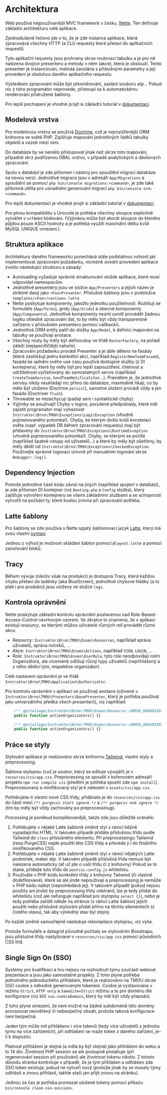 # Architektura

Web používá nejpoužívanější MVC framework v česku, [Nette](https://nette.org/cs/). Ten definuje základní architekturu
celé aplikace.
 
Zjednodušeně řečeno jde o to, že je zde instance aplikace, která zpracovává všechny HTTP (a CLI) requesty
které přetaví do aplikačních requestů.

Tyto aplikační requesty jsou prohnány skrze routovací tabulku a je pro ně nalezena dvojice presenteru a metody v něm (akce),
která je obslouží. Tento presenter je instanciován, metoda zavolána s příslušnými parametry a její provedení je obsluhou
daného aplikačního requestu.

Výsledkem zpracování může být přesměrování, zaslání souboru atp... Pokud nic z toho programátor neprovede, přistoupí se
k automatickému renderování přidružené šablony.

Pro lepší pochopení je vhodné projít si základní tutorial v [dokumentaci](https://doc.nette.org/cs/3.0/quickstart).

## Modelová vrstva

Pro modelovou vrstvu se používá [Doctrine](), což je nejrozšířenější ORM knihovna ve světě PHP. Zajišťuje
mapování jednotlivých řádků tabulky objektů a vazeb mezi nimi.

Do databáze by se nemělo přistupovat jinak než skrze toto mapování, případně skrz podřízenou DBAL vrstvu, v případě
analytických a dávkových zpracování.

Spolu s databází je zde přítomen i nástroj pro spouštění migrací databáze na novou verzi. Jednotlivé migrace jsou
v adresáři `App/Migrations` a spouštění se pomocí `php bin/console migrations:<command>`, je zde také přítomná utilita
pro  usnadnění generování migrací `php bin/console orm:<command>`.

Pro lepší dokumentaci je vhodné projít si základní tutorial v [dokumentaci](https://www.doctrine-project.org/projects/doctrine-orm/en/2.6/tutorials/getting-started.html).

Pro plnou kompatibilitu s Unicode je potřeba všechny sloupce explicitně vytvářet v `utf8mb4` kódování. (Výjimkou může být akorát sloupce do kterého půjdou pouze ASCII hodnoty a je potřeba využití maximální délku kvůli MySQL UNIQUE omezení.)

## Struktura aplikace

Architektury daného frameworku ponechává stále podstatnou volnost jak implementovat zpracování požadavku, nicméně
úvodní provedení aplikace zvolilo následující strukturu a zásady:

- Autoloading vyžaduje správné strukturování složek aplikace, které musí odpovídat namespacům.
- Jednotlivé presentery jsou ve složce `App/Presenters` a jejich název je striktně daný jako `<Foo>Presenter`. Příslušné
  šablony jsou v podsložce `templates/<Foo>/<action>.latte`
- Nette poskytuje komponenty, jakožto jednotku použitelnosti. Rozlišují se formuláře (`App/Forms`), gridy (`App/Grids`) a obecné komponenty (`App/Components`).
  Jednotlivé komponenty nesmí uvnitř provádět žádnou logiku ohledně zpracování dat, to by mělo být vždy transparentně zařízeno v příslušném presenteru pomocí callbacků.
- Jednotlivé ORM entity patří do složky `App/Model`, k definici mapování na tabulky se používají anotace.
- Všechny routy by měly být definovány ve třídě `RouterFactory`, na pořadí záleží (nejspecifičtější nahoře).
- Zpracování požadavku provádí Presenter a je dále děleno na fasády (které zastřešují jednu konkrétní akci, například `RegisterNewTeamFacade`),
  fasádá ke splnění svého use casu používá dostupné služby (z DI kontejneru), které by měly být pro lepší zapouzdření, čitelnost a udržitelnost
  vyčleňovány do samostatných servis (například `CreateTeamServise`, `SendTeamNotificatiton`...). Pravidlem je, že
  jednotlivé servisy nikdy neukládají nic přímo do databáze, maximálně říkají, co by mělo být uloženo (Doctrine `persist`), samotné uložení provádí
  vždy a jen fasáda (Doctriner `flush`).
- Throwable se nezachycují (padají sem i syntaktické chyby).
- Výjimky se používají! Chyby v logice, porušené předpoklady, které měl zajistit programátor
  mají vyhazovat `InstruktoriBrno\TMOU\Exceptions\LogicException` (vhodně pojmenovaného potomka!). Chyby, ke kterým došlo kvůli konstelaci světa (např. výpadek DB během zpracování requestu) mají být přetaveny do `InstruktoriBrno\TMOU\Exceptions\RuntimeException` (vhodně pojmenovaného potomka!).
  Chyby, se kterými se počítá (například špatné vstupy od uživatelů...) a které by měly být ošetřeny, by měly dědit od `InstruktoriBrno\TMOU\Exceptions\CheckedException`.
  Používejte správné logovací úrovně při manuálním logování skrze `Debugger::log()`. 

## Dependency Injection

Protože jednotlivé části kódu závisí na jiných (například spojení v databázi), je zde přítomen DI kontejner
(viz `Booting.php` a `Config` složka), který zajišťuje vytvoření kontejneru se všemi základními službami a se schopností
vytvořit na počkání ty, které budou zrovna při zpracování potřeba.

## Latte šablony

Pro šablony se zde používá s Nette spjatý šablonovací jazyk [Latte](https://latte.nette.org/cs/), který má svou
vlastní [syntaxi](https://latte.nette.org/cs/guide).

Jednou z výhod je možnost skládání šablon pomocí `@layout.latte` a pomocí zanořování bloků.

## Tracy

Během vývoje (nikoliv však na produkci) je dostupná Tracy, která každou chybu přetaví do laděnky (aka BlueScreen),
jednotlivé chybové hlášky (a to platí i pro produkci) jsou uloženy ve složce `logs`.

## Kontrola oprávnění

Nette poskytuje základní kontrolu oprávnění postavenou nad Role-Based-Access-Control návrhovým vzorem.
Ve zkratce to znamená, že v aplikací existují *resourcy*, se kterými můžou uživatelé různých *rolí* provádět různé *akce*.

- Resourcy: `InstruktoriBrno\TMOU\Enums\Resources`, například správa uživatelů, správa ročníků, ...
- Akce: `InstruktoriBrno\TMOU\Enums\Actions`, například `VIEW`, `LOGIN`, ...
- Role: `InstruktoriBrno\TMOU\Enums\UserRole`, tyto role neodpovídají rolím Organizátora, ale víceméně odlišují různý typy uživatelů (nepřihlášený a z něho dědící tým, respektive organizátor).

Celé nastavení oprávnění je ve třídě `InstruktoriBrno\TMOU\Application\Authorizator`.

Pro kontrolu oprávnění v aplikaci se používají anotace (oživené v `InstruktoriBrno\TMOU\Presenters\BasePresenter`, který je potřeba používat jako univerzálního předka všech presenterů), viz například:

```php
    /** @privilege(InstruktoriBrno\TMOU\Enums\Resource::ADMIN_ORGANIZATORS,InstruktoriBrno\TMOU\Enums\Action::VIEW) */
    public function actionOrganizators() {}
```

```php
    /** @privilege(InstruktoriBrno\TMOU\Enums\Resource::ADMIN_ORGANIZATORS,InstruktoriBrno\TMOU\Enums\Action::VIEW, Jetasys\Papilio\Enums\PrivilegeEnforceMethod::NOT_AVAILABLE) */
    public function actionOrganizators() {}
```

## Práce se styly

Stylování aplikace je realizováno skrze knihovnu [Tailwind](https://tailwindcss.com/), vlastní styly a preprocessing.

Šablona stylopisu (což je soubor, který se edituje vývojáři) je v `resources/css/app.css`. Preprocessing se spouští v kořenovém
adresáři projektu `npm run compile css` (předtím je potřeba spustit zde `npm install`). Preprocesovaný a minifikovaný styl
je k nalezení v `assets/css/app.css`.

Potřebujete-li vlastní nové CSS třídy, přidávate je do `resources/css/app.css` do části mezi `/*! purgecss start ignore */` a `/*! purgecss end ignore */` (tím by měly být vždy zachovány po preprocessinug).

Processing je poněkud komplikovanější, takže zde jsou důležité scénáře:

1. Potřebujete v nějaké Latte šabloně změnit styl v rámci běžně vypadajícího HTML. V takovém případě přidáte příslušnou třídu podle Tailwind do `class` příslušného elementu.
   Při preprocessingu Tailwind (resp PurgeCSS) najde použití této CSS třídy a převede ji i do finálního minifikovaného CSS.
2. Potřebujete v nějaké Latte šabloně změnit styl v rámci nějakých Latte podmínek, maker atp. V takovém případě příslušná třída nemusí být nalezena automaticky (ať už jde o vaši třídu či z knihovny)
   Pokud se to stane, přidejte tuto třídu do `postcss.config.js` whitelistu.
3. Používáte v PHP kódu konkrétní třídy z knihovny Tailwind (či vlastně dodefinované), které se ale jinde nepoužívají a preprocessing je nemůže v PHP kódu nalézt (neprohledává jej). V takovém případě (pokud nejsou použity ani jinde)
   by preprocessing třídy odstranil, lze je tedy přidat do whitelistu (což ale nefunguje například pro stylopisy `select {}`), nebo je tedy potřeba zařídit někde na stránce (v rámci Latte šablon) jejich použití
   nebo příslušné stylování přidat přímo na těchto elementech (z čistého stavu), tak aby výsledný stav byl stejný. 

Po každé změně samozřejmě následuje rekompilace stylopisu, viz výše.

Protože formuláře a datagrid původně počítaly se stylováním Boostrapu, jsou příslušné třídy nastylované v `resources/css/app.css` pomocí původních CSS tříd.

## Single Sign On (SSO)

Systémy pro kvalifikaci a hru nejsou na rozhodnutí týmu součástí webové prezentace a jsou jako samostatné projekty.
Z toho plyne potřeba jednotného jednoduchého přihlášení, které je realizováno na TMOU skrze SSO cookie s náhodně generovaným tokenem.
Cookie je vystavována v režimu `Strict`, `HTTP only` a `SameSite=Strict` režimu a to pro doménu dle konfigurace (viz klíč `sso.cookieDomain`, který by měl být vždy přepsán).

Z toho plyne omezení, že není možné na žádné subdoméně této domény provozovat neověřený či nebezpečný obsah, protože taková konfigurace není bezpečná.

Jeden tým může mít přihlášeno i více tokenů (tedy více uživatelů z jednoho týmu na více zařízeních), při odhlášení se maže token z daného zařízení, je-li k dispozici.

Platnost přihlášení je stejná (a měla by být stejná) jako přihlášení do webu a to 14 dní. Životnost PHP session se ale postupně protahuje (při regenerování session při používání)
ale životnost tokenu nikoliv. Z tohoto důvodu stránka kontroluje v případě, že je tým přihlášen a odhlášen zda SSO token existuje, pokud ne vytvoří nový
(protože jinak by se musely týmy odhlásit a znovu přihlásit, takhle stačí jen přijít znovu na stránku).

Jednou za čas je potřeba promazat uložené tokeny pomocí příkazu `bin/console clean-sso-sessions`.
